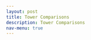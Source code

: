 ```yaml
---
layout: post
title: Tower Comparisons
description: Tower Comparisons
nav-menu: true 
---
```



 

<html>
<head>
  <style>
    .grid-container {
      display: grid;
      grid-template-columns: repeat(auto-fit, minmax(250px, 1fr)); /* Make the grid responsive */
      grid-gap: 1em;
    }
    
   .grid-container {
      display: grid;
      grid-template-columns: repeat(auto-fit, minmax(250px, 1fr)); /* Make the grid responsive */
      grid-gap: 1em;
    }
    
    .grid-item {
      position: relative;
      padding-top: 100%; /* Maintain the aspect ratio */
      overflow: hidden;
      border: none; /* Ensure no borders are added to the grid item */
    }

    .grid-item a {
      position: absolute;
      top: 0;
      left: 0;
      right: 0;
      bottom: 0;
      text-decoration: none;
      color: white;
      display: flex;
      align-items: center;
      justify-content: center;
      background: rgba(0,0,0,0.7); /* Add a semi-transparent overlay */
      border: none; /* Ensure no borders are added to the link */
    }

    .grid-item img {
      position: absolute;
      top: 0;
      left: 0;
      width: 100%;
      height: 100%;
      object-fit: cover;
      border: none; /* Ensure no borders are added to the image */
      outline: none; /* Ensure no outlines are added to the image */
    }

    .grid-item span {
      font-size: 2rem; /* Adjust the font size */
      text-shadow: 2px 2px 4px rgba(0,0,0,0.5); /* Add a text shadow for better visibility */
      z-index: 2;
      font-weight: bold; /* Make the text bolder */
    }

    /* Larger and bolder text for desktop */
    @media (min-width: 768px) {
      .grid-item span {
        font-size: 3rem;
        font-weight: 900;
      }
      .collapsible {
    background-color: transparent;
    color: white;
    text-align: center;
    padding: 15px;
    border: 2px solid white;
    font-size: 20px;
    display: flex; /* Change from block to flex */
    justify-content: center; /* Center content horizontally */
    align-items: center; /* Center content vertically */
    margin: 20px auto;
    cursor: pointer;
    transition: background-color 0.5s, color 0.5s, border-color 0.5s; /* Added transition for border color */
    width: 70%; /* Adjust as needed */
    }
    .collapsible:hover {
    color: gray;
    border-color: gray; /* Border color changes to gray on hover */
    }

    /* This is for hiding and showing the content when the button is clicked */
    .content {
    display: none;
    



  </style>
</head>
<body>



<script>
var categories = {
  "Carbon Flux": ["CO2_li_wpl_H_li"],
  "Temperature": ["T_tmpr_rh_mean", "Ts_Avg"],
  "Net Radiation": ["albedo_Avg", "Rn_Avg", "par_Avg", "Rl_incoming_Avg", "Rl_outgoing_Avg", "Rs_incoming_Avg", "Rs_outgoing_Avg"],
  "Relative Humidity": ["RH_tmpr_rh_mean"],
  "Latent Heat Flux": ["LE_li_irga", "LE_li_wpl"],
  "Sensible Heat Flux": ["Hs"],
  "Precipitation": ["precip_Tot"],
  "Wind": ["u_star", "wnd_spd", "Uz_Avg", "Uz_stdev"],
  "Soil": ["soil_water_Avg.1.", "soil_water_Avg.2.", "soil_water_Avg.3.", "Tsoil1_Avg", "Tsoil2_Avg", "Tsoil3_Avg", "Tsoil4_Avg"],
  "Battery Data": ["batt_volt_Avg", "cdm_batt_volt_Avg"]
};


<!-- Continue Temperature section -->
<!-- Start Ts_stdev: -->
<h2>Sonic Virtual Temp SD (Ts_stdev)</h2>
<div class="flex-container">
{% for i in (1..4) %}
  <div>
    <h4>Flux Tower {{i}}</h4>
    <a href="fluxtower{{i}}/daily_plots/fluxtower{{i}}_Ts_stdev_today.png" target="_blank">
      <img src="fluxtower{{i}}/daily_plots/fluxtower{{i}}_Ts_stdev_today.png" alt="Fluxtower{{i}} - Ts_stdev today" onerror="imgError(this);">
    </a>
  </div>
  {% if i == 2 %}
  <div style="width: 2px; background-color: darkgrey; height: 100%; margin: 0 10px;"></div>
  {% endif %}
{% endfor %}
</div>
<!-- End Ts_stdev: -->

<!-- Add more variables under this section if needed -->

</div>
<!-- End Today button: -->

<!-- Start Yesterday button: -->
<button class="collapsible day">Yesterday</button>
<div class="content">

<!-- Add more sections and variables for yesterday if needed -->

</div>
<!-- End Yesterday button: -->
<!-- Continue Temperature section -->


<!-- Continue Precipitation section -->
<!-- Start Another Section: -->
<button class="collapsible day">Another Section</button>
<div class="content">

<!-- Start Another Variable: -->
<h2>Variable Name</h2>
<div class="flex-container">
{% for i in (1..4) %}
  <div>
    <h4>Flux Tower {{i}}</h4>
    <a href="fluxtower{{i}}/daily_plots/fluxtower{{i}}_variable_name_today.png" target="_blank">
      <img src="fluxtower{{i}}/daily_plots/fluxtower{{i}}_variable_name_today.png" alt="Fluxtower{{i}} - Variable Name today" onerror="imgError(this);">
    </a>
  </div>
  {% if i == 2 %}
  <div style="width: 2px; background-color: darkgrey; height: 100%; margin: 0 10px;"></div>
  {% endif %}
{% endfor %}
</div>
<!-- End Another Variable -->

<!-- Add more variables under this section if needed -->

</div>
<!-- End Another Section -->
<!-- Continue Precipitation section -->


<!-- Continue Soil section -->
<!-- Start Another Section: -->
<button class="collapsible day">Another Section</button>
<div class="content">

<!-- Start Another Variable: -->
<h2>Variable Name</h2>
<div class="flex-container">
{% for i in (1..4) %}
  <div>
    <h4>Flux Tower {{i}}</h4>
    <a href="fluxtower{{i}}/daily_plots/fluxtower{{i}}_variable_name_today.png" target="_blank">
      <img src="fluxtower{{i}}/daily_plots/fluxtower{{i}}_variable_name_today.png" alt="Fluxtower{{i}} - Variable Name today" onerror="imgError(this);">
    </a>
  </div>
  {% if i == 2 %}
  <div style="width: 2px; background-color: darkgrey; height: 100%; margin: 0 10px;"></div>
  {% endif %}
{% endfor %}
</div>
<!-- End Another Variable -->

<!-- Add more variables under this section if needed -->

</div>
<!-- End Another Section -->
<!-- Continue Soil section -->


<!-- Continue Wind section -->
<!-- Start Another Section: -->
<button class="collapsible day">Another Section</button>
<div class="content">

<!-- Start Another Variable: -->
<h2>Variable Name</h2>
<div class="flex-container">
{% for i in (1..4) %}
  <div>
    <h4>Flux Tower {{i}}</h4>
    <a href="fluxtower{{i}}/daily_plots/fluxtower{{i}}_variable_name_today.png" target="_blank">
      <img src="fluxtower{{i}}/daily_plots/fluxtower{{i}}_variable_name_today.png" alt="Fluxtower{{i}} - Variable Name today" onerror="imgError(this);">
    </a>
  </div>
  {% if i == 2 %}
  <div style="width: 2px; background-color: darkgrey; height: 100%; margin: 0 10px;"></div>
  {% endif %}
{% endfor %}
</div>
<!-- End Another Variable -->

<!-- Add more variables under this section if needed -->

</div>
<!-- End Another Section -->
<!-- Continue Wind section -->


